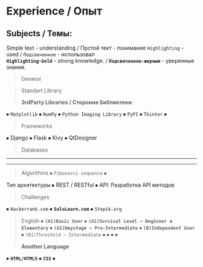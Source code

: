
# Experience / Опыт
## Subjects / Темы:

Simple text - understanding / Прстой тект - понимание
`Highlighting` - used / `Подсвеченное` - использовал <br>
**`Highlighting-bold`** - strong knowledge. / **`Подсвеченное-жирным`** - уверенные знания.


> General
<!---

-->


> Standart Library
<!---

1. Text Processing Services
 * string — Common string operations
 * re — Regular expression operations
 * difflib — Helpers for computing deltas
 * textwrap — Text wrapping and filling
 * unicodedata — Unicode Database
 * stringprep — Internet String Preparation
 * readline — GNU readline interface
 * rlcompleter — Completion function for GNU readline

2. Binary Data Services
 * struct — Interpret bytes as packed binary data
 * codecs — Codec registry and base classes
3. Data Types
 * datetime — Basic date and time types
 * calendar — General calendar-related functions
 * collections — Container datatypes
 * collections.abc — Abstract Base Classes for Containers
 * heapq — Heap queue algorithm
 * bisect — Array bisection algorithm
 * array — Efficient arrays of numeric values
 * weakref — Weak references
 * types — Dynamic type creation and names for built-in types
 * copy — Shallow and deep copy operations
 * pprint — Data pretty printer
 * reprlib — Alternate repr() implementation
 * enum — Support for enumerations
4. Numeric and Mathematical Modules
 * numbers — Numeric abstract base classes
 * math — Mathematical functions
 * cmath — Mathematical functions for complex numbers
 * decimal — Decimal fixed point and floating point arithmetic
 * fractions — Rational numbers
 * random — Generate pseudo-random numbers
 * statistics — Mathematical statistics functions
5. Functional Programming Modules
 * itertools — Functions creating iterators for efficient looping
 * functools — Higher-order functions and operations on callable objects
 * operator — Standard operators as functions
6. File and Directory Access
 * pathlib — Object-oriented filesystem paths
 * os.path — Common pathname manipulations
 * fileinput — Iterate over lines from multiple input streams
 * stat — Interpreting stat() results
 * filecmp — File and Directory Comparisons
 * tempfile — Generate temporary files and directories
 * glob — Unix style pathname pattern expansion
 * fnmatch — Unix filename pattern matching
 * linecache — Random access to text lines
 * shutil — High-level file operations
 * macpath — Mac OS 9 path manipulation functions
7. Data Persistence
 * pickle — Python object serialization
 * copyreg — Register pickle support functions
 * shelve — Python object persistence
 * marshal — Internal Python object serialization
 * dbm — Interfaces to Unix “databases”
 * sqlite3 — DB-API 2.0 interface for SQLite databases
8. Data Compression and Archiving
 * zlib — Compression compatible with gzip
 * gzip — Support for gzip files
 * bz2 — Support for bzip2 compression
 * lzma — Compression using the LZMA algorithm
 * zipfile — Work with ZIP archives
 * tarfile — Read and write tar archive files
9. File Formats
 * csv — CSV File Reading and Writing
 * configparser — Configuration file parser
 * netrc — netrc file processing
 * xdrlib — Encode and decode XDR data
 * plistlib — Generate and parse Mac OS X .plist files
10. Cryptographic Services
 * hashlib — Secure hashes and message digests
 * hmac — Keyed-Hashing for Message Authentication
 * secrets — Generate secure random numbers for managing secrets
11. Generic Operating System Services
 * os — Miscellaneous operating system interfaces
 * io — Core tools for working with streams
 * time — Time access and conversions
 * argparse — Parser for command-line options, arguments and sub-commands
 * getopt — C-style parser for command line options
 * logging — Logging facility for Python
 * logging.config — Logging configuration
 * logging.handlers — Logging handlers
 * getpass — Portable password input
 * curses — Terminal handling for character-cell displays
 * curses.textpad — Text input widget for curses programs
 * curses.ascii — Utilities for ASCII characters
 * curses.panel — A panel stack extension for curses
 * platform — Access to underlying platform’s identifying data
 * errno — Standard errno system symbols
 * ctypes — A foreign function library for Python
12. Concurrent Execution
 * threading — Thread-based parallelism
 * multiprocessing — Process-based parallelism
13. The concurrent package
 * concurrent.futures — Launching parallel tasks
 * subprocess — Subprocess management
 * sched — Event scheduler
 * queue — A synchronized queue class
 * _thread — Low-level threading API
 * _dummy_thread — Drop-in replacement for the _thread module
 * dummy_threading — Drop-in replacement for the threading module
14. Context Variables
  * contextvars — Context Variables
15. Manual Context Management
  * asyncio support
16. Networking and Interprocess Communication
  * asyncio — Asynchronous I/O
  * socket — Low-level networking interface
  * ssl — TLS/SSL wrapper for socket objects
  * select — Waiting for I/O completion
  * selectors — High-level I/O multiplexing
  * asyncore — Asynchronous socket handler
  * asynchat — Asynchronous socket command/response handler
  * signal — Set handlers for asynchronous events
  * mmap — Memory-mapped file support
17. Internet Data Handling
  * email — An email and MIME handling package
  * json — JSON encoder and decoder
  * mailcap — Mailcap file handling
  * mailbox — Manipulate mailboxes in various formats
  * mimetypes — Map filenames to MIME types
  * base64 — Base16, Base32, Base64, Base85 Data Encodings
  * binhex — Encode and decode binhex4 files
  * binascii — Convert between binary and ASCII
  * quopri — Encode and decode MIME quoted-printable data
  * uu — Encode and decode uuencode files
18. Structured Markup Processing Tools
  * html — HyperText Markup Language support
  * html.parser — Simple HTML and XHTML parser
  * html.entities — Definitions of HTML general entities
19. XML Processing Modules
  * xml.etree.ElementTree — The ElementTree XML API
  * xml.dom — The Document Object Model API
  * xml.dom.minidom — Minimal DOM implementation
  * xml.dom.pulldom — Support for building partial DOM trees
  * xml.sax — Support for SAX2 parsers
  * xml.sax.handler — Base classes for SAX handlers
  * xml.sax.saxutils — SAX Utilities
  * xml.sax.xmlreader — Interface for XML parsers
  * xml.parsers.expat — Fast XML parsing using Expat
20. Internet Protocols and Support
  * webbrowser — Convenient Web-browser controller
  * cgi — Common Gateway Interface support
  * cgitb — Traceback manager for CGI scripts
  * wsgiref — WSGI Utilities and Reference Implementation
  * urllib — URL handling modules
  * urllib.request — Extensible library for opening URLs
  * urllib.response — Response classes used by urllib
  * urllib.parse — Parse URLs into components
  * urllib.error — Exception classes raised by urllib.request
  * urllib.robotparser — Parser for robots.txt
  * http — HTTP modules
  * http.client — HTTP protocol client
  * ftplib — FTP protocol client
  * poplib — POP3 protocol client
  * imaplib — IMAP4 protocol client
  * nntplib — NNTP protocol client
  * smtplib — SMTP protocol client
  * smtpd — SMTP Server
  * telnetlib — Telnet client
  * uuid — UUID objects according to RFC 4122
  * socketserver — A framework for network servers
  * http.server — HTTP servers
  * http.cookies — HTTP state management
  * http.cookiejar — Cookie handling for HTTP clients
  * xmlrpc — XMLRPC server and client modules
  * xmlrpc.client — XML-RPC client access
  * xmlrpc.server — Basic XML-RPC servers
  * ipaddress — IPv4/IPv6 manipulation library
21. Multimedia Services
  * audioop — Manipulate raw audio data
  * aifc — Read and write AIFF and AIFC files
  * sunau — Read and write Sun AU files
  * wave — Read and write WAV files
  * chunk — Read IFF chunked data
  *   * colorsys — Conversions between color systems
  * imghdr — Determine the type of an image
  * sndhdr — Determine type of sound file
  * ossaudiodev — Access to OSS-compatible audio devices
22. Internationalization
  * gettext — Multilingual internationalization services
  * locale — Internationalization services
23. Program Frameworks
  * turtle — Turtle graphics
  * cmd — Support for line-oriented command interpreters
  * shlex — Simple lexical analysis
  * Graphical User Interfaces with Tk
  * tkinter — Python interface to Tcl/Tk
  * tkinter.ttk — Tk themed widgets
  * tkinter.tix — Extension widgets for Tk
  * tkinter.scrolledtext — Scrolled Text Widget
  * IDLE
24. Development Tools
  * typing — Support for type hints
  * pydoc — Documentation generator and online help system
  * doctest — Test interactive Python examples
  * unittest — Unit testing framework
  * unittest.mock — mock object library
  * unittest.mock — getting started
  * 2to3 - Automated Python 2 to 3 code translation
  * test — Regression tests package for Python
  * test.support — Utilities for the Python test suite
  * test.support.script_helper — Utilities for the Python execution tests
25. Debugging and Profiling
  * bdb — Debugger framework
  * faulthandler — Dump the Python traceback
  * pdb — The Python Debugger
26. The Python Profilers
  * timeit — Measure execution time of small code snippets
  * trace — Trace or track Python statement execution
  * tracemalloc — Trace memory allocations
27. Software Packaging and Distribution
  * distutils — Building and installing Python modules
  * ensurepip — Bootstrapping the pip installer
  * venv — Creation of virtual environments
  * zipapp — Manage executable Python zip archives
28. Python Runtime Services
  * sys — System-specific parameters and functions
  * sysconfig — Provide access to Python’s configuration information
  * builtins — Built-in objects
  * __main__ — Top-level script environment
  * warnings — Warning control
  * dataclasses — Data Classes
  * contextlib — Utilities for with-statement contexts
  * abc — Abstract Base Classes
  * atexit — Exit handlers
  * traceback — Print or retrieve a stack traceback
  * __future__ — Future statement definitions
  * gc — Garbage Collector interface
  * inspect — Inspect live objects
  * site — Site-specific configuration hook
29. Custom Python Interpreters
  * code — Interpreter base classes
  * codeop — Compile Python code
30. Importing Modules
  * zipimport — Import modules from Zip archives
  * pkgutil — Package extension utility
  * modulefinder — Find modules used by a script
  * runpy — Locating and executing Python modules
  * importlib — The implementation of import
31. Python Language Services
  * parser — Access Python parse trees
  * ast — Abstract Syntax Trees
  * symtable — Access to the compiler’s symbol tables
  * symbol — Constants used with Python parse trees
  * token — Constants used with Python parse trees
  * keyword — Testing for Python keywords
  * tokenize — Tokenizer for Python source
  * tabnanny — Detection of ambiguous indentation
  * pyclbr — Python class browser support
  * py_compile — Compile Python source files
  * compileall — Byte-compile Python libraries
  * dis — Disassembler for Python bytecode
  * pickletools — Tools for pickle developers
32. Miscellaneous Services
  * formatter — Generic output formatting
33. MS Windows Specific Services
  * msilib — Read and write Microsoft Installer files
  * msvcrt — Useful routines from the MS VC++ runtime
  * winreg — Windows registry access
  * winsound — Sound-playing interface for Windows
34. Unix Specific Services
  * posix — The most common POSIX system calls
  * pwd — The password database
  * spwd — The shadow password database
  * grp — The group database
  * crypt — Function to check Unix passwords
  * termios — POSIX style tty control
  * tty — Terminal control functions
  * pty — Pseudo-terminal utilities
  * fcntl — The fcntl and ioctl system calls
  * pipes — Interface to shell pipelines
  * resource — Resource usage information
  * nis — Interface to Sun’s NIS (Yellow Pages)
  * syslog — Unix syslog library routines
35. Superseded Modules
  * optparse — Parser for command line options
  * imp — Access the import internals
36. Undocumented Modules
  * Platform specific modules
-->

> **3rdParty Libraries / Стороние Библиотеки**:
<!---
Beautiful Soup ⦁ Bottle ⦁ Cpython ⦁	IronPython ⦁ Jupyter Notebook ⦁	Kivy ⦁  Nltk ⦁ OpenCV ⦁ Pymorphy2 ⦁ Pandas ⦁ PyQt ⦁ SageMath ⦁ SciPy ⦁ Scrapy ⦁ Seaborn ⦁ Snowballstemmer  ⦁	SymPy ⦁	WinPython ⦁	Tensorflow
-->
 ⦁ `Matplotlib` ⦁ `NumPy` ⦁ `Python Imaging Library` ⦁ `PyPI` ⦁ `Tkinter` ⦁ 
 
<!---
⦁  ⦁  ⦁  ⦁  ⦁  ⦁  ⦁  ⦁  ⦁  ⦁  ⦁  ⦁  ⦁  ⦁  ⦁  ⦁  ⦁  ⦁  ⦁  a b c d e f g h i j k l m n o p q r s t u v w x y z 
Фреймворки:
⦁	DJANGO 2+ ⦁	Kivy ⦁	CherryPi ⦁	Pyramid ⦁	ASYNCIO ⦁	FLASK ⦁	Ansible ⦁	Celery 4+ ⦁	Silk ⦁	Ephem ⦁	TurboGears ⦁	Flower ⦁	Xapian-haystack
⦁	Tornado ⦁	Retry ⦁	CPython ⦁	QTDesinger ⦁	Dynamo + Revit
-->
> Frameworks

⦁ Django ⦁	Flask ⦁	Kivy ⦁	QtDesigner




<!---
⦁  ⦁  ⦁  ⦁  ⦁  ⦁  ⦁  ⦁  ⦁  ⦁  ⦁  ⦁  ⦁  ⦁  ⦁  ⦁  ⦁  ⦁  ⦁  a b c d e f g h i j k l m n o p q r s t u v w x y z 
Подходы:
⦁	ООП
⦁	SOLID
⦁	DRY
-->

<!---
⦁  ⦁  ⦁  ⦁  ⦁  ⦁  ⦁  ⦁  ⦁  ⦁  ⦁  ⦁  ⦁  ⦁  ⦁  ⦁  ⦁  ⦁  ⦁  a b c d e f g h i j k l m n o p q r s t u v w x y z 
⦁	PostgreSQL
Aurora
⦁	Redis
⦁	NoSQL
⦁	MongoDB
⦁	FireBird
⦁	Elasticsearch
⦁	memcached
⦁	БД:
⦁	Настройки репликации на MySQL / PostgreSQL
⦁	Создания системы резервных копий БД
⦁	Сложных SQL-запросов c оптимизацией производительности
⦁	Построения реляционных моделей данных
-->
> Databases



<!---
⦁  ⦁  ⦁  ⦁  ⦁  ⦁  ⦁  ⦁  ⦁  ⦁  ⦁  ⦁  ⦁  ⦁  ⦁  ⦁  ⦁  ⦁  ⦁  a b c d e f g h i j k l m n o p q r s t u v w x y z 
Функциональная часть:
⦁	Reg – регулярные выражения
⦁	GIT LAb
⦁	GIT Flow
⦁	GIT BitBucket
⦁	SSH
⦁	SVN
⦁	MERCIRUAL MERCURIAL
⦁	JSON/XML over HTTP (REST)
⦁	Thrift/XML-RPC/SOAP
⦁	Bamboo
⦁	Docker
⦁	Docker-Compose
⦁	Graphite
⦁	Kubernetes
⦁	Bash
⦁	Разработка и внедрение CI / CD на TeamCity
⦁	Автоматизации тестирования
⦁	AWS и TDD
RabbitMQ, Kafka, Docker, Amazon Web Services
⦁	Highload
⦁	Nginx
⦁	Supervisor
⦁	Gunicorn
⦁	Frontend (Prometheus)
⦁	HAProxy
⦁	Nats
⦁	Tarantool
⦁	GlusterFS
⦁	ELK
⦁	Разработка высоконагруженных API;
⦁	Aiohttp/Multithreading
⦁	Google Cloud Platform
⦁	Hadoop
⦁	Spark
⦁	ETL (Dataiku, Cask, Pentaho)
-->

---

<!---
Наука:
⦁	Численные методы
⦁	Линейная алгебра
⦁	Статистика
⦁	Методы оптимизации
⦁	Теория графов
⦁	Марковские модели
⦁	Методы численного анализа
-->

---

> Algorithms
⦁	`Fibonacci sequence` ⦁	
<!---

Алгоритмы:
⦁	Sorting Algorithms 
a.	- Bubble sort
b.	- Selection sort
c.	- Insertion sort
d.	- Merge Sort
⦁	 Searching Algorithms
a.	- Liear Search
b.	- Binary Search
⦁	String Reverse Algorithm
⦁	Hashing algorithm (Caesar cipher)
⦁	Factorial Algorithm
⦁	Разработка, настройка и оптимизация алгоритмов обработки (распознавания, интерпретации) изображений
⦁	Знание классических алгоритмов и шаблонов проектирования
⦁	Понимание распределённых систем
⦁	AI - искусственный интеллект
⦁	Machine Learning / Машинное обучение
⦁	Deep Learning / Глубокое обучение
⦁	Image Processing / Алгоритмы обработки изображений
⦁	Computer Science / Знание классических алгоритмов и структур данных
⦁	Data Mining
⦁	Нейронные сети
⦁	
-->



<!---
your comment goes here
and here
-->



<!---
your comment goes here
and here
-->



Тип архитектуры
⦁	REST / RESTful
⦁	API: Разработка API методов

<!---
Понимание:
⦁	Общие:
⦁	Корпоративных программных технологий и методов
⦁	Корпоративных систем, развернутыми в средах сложности Global 100 корпорации
⦁	Инструментов разработки, включая виртуализацию, управление источниками, автоматизацию сборки и тестирования, технологии автоматизации качества кода
⦁	Знание основ информационного поиска.
⦁	Иметь представления о биржевых/форекс торгах
⦁	Понимать как работает блокчейн, и зачем он нужен
⦁	Опыт интеграции платёжных систем - например, интегрировать оплату услуг телефонии с помощью Яндекс.Деньги
⦁	Базовые знания администрирования серверов (способность настроить для быстрой работы сайта)
⦁	Умение писать чистый код с подробными комментариями
⦁	Умение разбираться в чужом тексте программ
⦁	Понимание веб-стека
⦁	Специлизированные:
⦁	Покрытие кода UNIT тестами
⦁	Умение писать тестируемый (unittest, py.test), документированный и поддерживаемый код
⦁	Работы с системами учета, e-commerce или в сфере автоматизации розничной торговли.
⦁	Опыт применения Python для решения аналитических задач.
⦁	Понимание принципов построения клиент-серверных архитектур (в том числе асинхронных)
⦁	Опыт обработки естественного языка.
⦁	Понимаете, что происходит на клиентской стороне веб-приложений.
⦁	Умение перенести репозиторий на новый сервер по полному циклу
⦁	Рефакторинг текущей кодовой базы
⦁	Развертка репозитория на новом сервере
⦁	Методов классификации/регрессии/кластеризации
-->



<!---
Methodologies / Методологии
⦁	SCRUM
⦁	Agile
⦁	RUP
⦁ Kanban
-->

> Challenges

⦁ `Hackerrank.com` ⦁ **`SoloLearn.com`** ⦁ `Stepik.org` 
<!---
⦁  ⦁  ⦁  ⦁  ⦁  ⦁  ⦁  ⦁  ⦁  ⦁  ⦁  ⦁  ⦁  ⦁  ⦁  ⦁  ⦁  ⦁  ⦁  a b c d e f g h i j k l m n o p q r s t u v w x y z 
⦁	PythonTutor ⦁	PythonChallange ⦁	SoloLearn ⦁	Timus Online Judge ⦁	ProgHub(beta) ⦁	Check.io ⦁	ACMP.RU ⦁	Project Euler ⦁	CodeCombat
⦁	QuizFul ⦁	CoderByte ⦁	Operation Go ⦁	SPOJ ⦁	GeeksforGeeks ⦁	CodeChef ⦁	CodeWars ⦁	CodeFights ⦁	Empire of Code ⦁	CodinGame ⦁	TopCoder
⦁	LeetCode ⦁	Codeforces ⦁	Kaggle -->

<!---
⦁  ⦁  ⦁  ⦁  ⦁  ⦁  ⦁  ⦁  ⦁  ⦁  ⦁  ⦁  ⦁  ⦁  ⦁  ⦁  ⦁  ⦁  ⦁  a b c d e f g h i j k l m n o p q r s t u v w x y z 
Облачное хранилище
⦁	Redshift ⦁	Azure Data Warehouse ⦁	Lake ⦁	HDInsight
-->

> English
⦁ **`(A1)Basic User`** ⦁ **`(A1)Survival Level — Beginner и Elementary`** ⦁ **`(A2)Waystage — Pre-Intermediate`** ⦁ **`(B)Independent User`** ⦁ `(B1)Threshold — Intermediate` ⦁  ⦁  ⦁  ⦁ 
<!---
⦁  ⦁  ⦁  ⦁  ⦁  ⦁  ⦁  ⦁  ⦁  ⦁  ⦁  ⦁  ⦁  ⦁  ⦁  ⦁  ⦁  ⦁  ⦁  a b c d e f g h i j k l m n o p q r s t u v w x y z 
B2 — Пороговый продвинутый уровень (Vantage — Upper-Intermediate)
C — Свободное владение (Proficient User);
C1 — Уровень профессионального владения (Effective Operational Proficiency — Advanced)
C2 — Уровень владения в совершенстве (Mastery — Proficiency)
-->

<!---
⦁  ⦁  ⦁  ⦁  ⦁  ⦁  ⦁  ⦁  ⦁  ⦁  ⦁  ⦁  ⦁  ⦁  ⦁  ⦁  ⦁  ⦁  ⦁  a b c d e f g h i j k l m n o p q r s t u v w x y z 
> ⦁ Web ⦁ HTTP ⦁ HTTPS ⦁ SSH ⦁ ClientServer ⦁ WEB STACK ⦁ 
-->

> **Another Language**

⦁ **`HTML/HTML5`** ⦁ **`CSS`** ⦁ 
<!---
⦁  ⦁  ⦁  ⦁  ⦁  ⦁  ⦁  ⦁  ⦁  ⦁  ⦁  ⦁  ⦁  ⦁  ⦁  ⦁  ⦁  ⦁  ⦁  a b c d e f g h i j k l m n o p q r s t u v w x y z 
⦁ JS/JQUERY ⦁	Go ⦁	Java ⦁	Node ⦁	Linux ⦁	React Redux
-->

<!---
⦁  ⦁  ⦁  ⦁  ⦁  ⦁  ⦁  ⦁  ⦁  ⦁  ⦁  ⦁  ⦁  ⦁  ⦁  ⦁  ⦁  ⦁  ⦁  a b c d e f g h i j k l m n o p q r s t u v w x y z 
⦁	Совместные проекты
⦁	Фриланс
⦁	Собственные разработки
⦁	Собственный сайт / Портфолио:
⦁	Открыть и запустить скрипты
⦁	Открыть и запустить проекты
⦁	Галерея графического дизайна
⦁	Галерея приложений
⦁	Галерея версток + ссылка
-->
